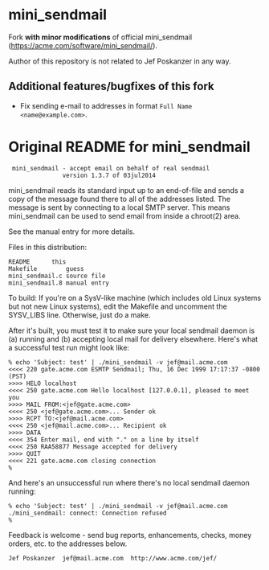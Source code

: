 # mini_sendmail

Fork **with minor modifications** of official mini_sendmail (https://acme.com/software/mini_sendmail/).

Author of this repository is not related to Jef Poskanzer in any way.

## Additional features/bugfixes of this fork

* Fix sending e-mail to addresses in format `Full Name <name@example.com>`.

# Original README for mini_sendmail
     mini_sendmail - accept email on behalf of real sendmail
                   version 1.3.7 of 03jul2014

mini_sendmail reads its standard input up to an end-of-file and
sends a copy of the message found there to all of the addresses
listed.  The message is sent by connecting to a local SMTP server.
This means mini_sendmail can be used to send email from inside a
chroot(2) area.

See the manual entry for more details.

Files in this distribution:

    README		this
    Makefile		guess
    mini_sendmail.c	source file
    mini_sendmail.8	manual entry

To build: If you're on a SysV-like machine (which includes old Linux systems
but not new Linux systems), edit the Makefile and uncomment the SYSV_LIBS
line.  Otherwise, just do a make.

After it's built, you must test it to make sure your local sendmail
daemon is (a) running and (b) accepting local mail for delivery
elsewhere.  Here's what a successful test run might look like:

    % echo 'Subject: test' | ./mini_sendmail -v jef@mail.acme.com
    <<<< 220 gate.acme.com ESMTP Sendmail; Thu, 16 Dec 1999 17:17:37 -0800 (PST)
    >>>> HELO localhost
    <<<< 250 gate.acme.com Hello localhost [127.0.0.1], pleased to meet you
    >>>> MAIL FROM:<jef@gate.acme.com>
    <<<< 250 <jef@gate.acme.com>... Sender ok
    >>>> RCPT TO:<jef@mail.acme.com>
    <<<< 250 <jef@mail.acme.com>... Recipient ok
    >>>> DATA
    <<<< 354 Enter mail, end with "." on a line by itself
    <<<< 250 RAA58877 Message accepted for delivery
    >>>> QUIT
    <<<< 221 gate.acme.com closing connection
    % 

And here's an unsuccessful run where there's no local sendmail
daemon running:

    % echo 'Subject: test' | ./mini_sendmail -v jef@mail.acme.com
    ./mini_sendmail: connect: Connection refused
    % 


Feedback is welcome - send bug reports, enhancements, checks, money
orders, etc. to the addresses below.

    Jef Poskanzer  jef@mail.acme.com  http://www.acme.com/jef/
